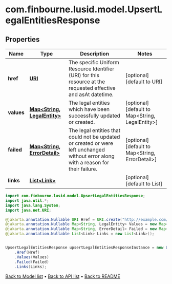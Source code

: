 # com.finbourne.lusid.model.UpsertLegalEntitiesResponse

## Properties

Name | Type | Description | Notes
------------ | ------------- | ------------- | -------------
**href** | [**URI**](URI.md) | The specific Uniform Resource Identifier (URI) for this resource at the requested effective and asAt datetime. | [optional] [default to URI]
**values** | [**Map&lt;String, LegalEntity&gt;**](LegalEntity.md) | The legal entities which have been successfully updated or created. | [optional] [default to Map<String, LegalEntity>]
**failed** | [**Map&lt;String, ErrorDetail&gt;**](ErrorDetail.md) | The legal entities that could not be updated or created or were left unchanged without error along with a reason for their failure. | [optional] [default to Map<String, ErrorDetail>]
**links** | [**List&lt;Link&gt;**](Link.md) |  | [optional] [default to List<Link>]

```java
import com.finbourne.lusid.model.UpsertLegalEntitiesResponse;
import java.util.*;
import java.lang.System;
import java.net.URI;

@jakarta.annotation.Nullable URI Href = URI.create("http://example.com/Href");
@jakarta.annotation.Nullable Map<String, LegalEntity> Values = new Map<String, LegalEntity>();
@jakarta.annotation.Nullable Map<String, ErrorDetail> Failed = new Map<String, ErrorDetail>();
@jakarta.annotation.Nullable List<Link> Links = new List<Link>();


UpsertLegalEntitiesResponse upsertLegalEntitiesResponseInstance = new UpsertLegalEntitiesResponse()
    .Href(Href)
    .Values(Values)
    .Failed(Failed)
    .Links(Links);
```


[Back to Model list](../README.md#documentation-for-models) &#8226; [Back to API list](../README.md#documentation-for-api-endpoints) &#8226; [Back to README](../README.md)
